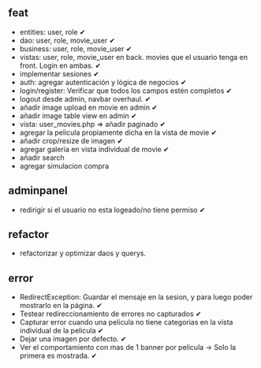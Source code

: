 ## feat
 - entities: user, role ✔
 - dao: user, role, movie_user ✔
 - business: user, role, movie_user ✔
 - vistas: user, role, movie_user en back. movies que el usuario tenga en front. Login en ambas. ✔
 - implementar sesiones ✔
 - auth: agregar autenticación y lógica de negocios ✔
 - login/register: Verificar que todos los campos estén completos ✔
 - logout desde admin, navbar overhaul. ✔
 - añadir image upload en movie en admin ✔
 - añadir image table view en admin ✔
 - vista: user_movies.php => añadir paginado ✔
 - agregar la pelicula propiamente dicha en la vista de movie ✔
 - añadir crop/resize de imagen ✔
 - agregar galeria en vista individual de movie ✔
 - añadir search
 - agregar simulacion compra
 
## adminpanel
 - redirigir si el usuario no esta logeado/no tiene permiso ✔

## refactor
 - refactorizar y optimizar daos y querys.

## error
 - RedirectException: Guardar el mensaje en la sesion, y para luego poder mostrarlo en la página. ✔
 - Testear redireccionamiento de errores no capturados ✔
 - Capturar error cuando una pelicula no tiene categorias en la vista individual de la pelicula ✔
 - Dejar una imagen por defecto. ✔
 - Ver el comportamiento con mas de 1 banner por pelicula -> Solo la primera es mostrada. ✔